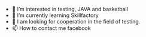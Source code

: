 - 👀 I’m interested in testing, JAVA and basketball
- 🌱 I’m currently learning Skillfactory
- 💞 I am looking for cooperation in the field of testing.
- 📫 How to contact me facebook

<!---
ELNINHO-CODE/ELNINHO-CODE is a ✨ special ✨ repository because its `README.md` (this file) appears on your GitHub profile.
You can click the Preview link to take a look at your changes.
--->
